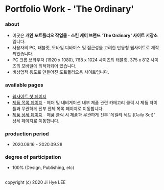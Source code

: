 # Portfolio Work - 'The Ordinary'

### about
- 이곳은 **개인 포트폴리오 작업물 - 스킨 케어 브랜드 'The Ordinary' 사이트  저장소**입니다.
- 사용자의 PC, 태블릿, 모바일 디바이스 및 접근성을 고려한 반응형 웹사이트로 제작되었습니다.
- PC 크롬 브라우저 (1920 x 1080), 768 x 1024 사이즈의 태블릿, 375 x 812 사이즈의 모바일에 최적화되어 있습니다.
- 비상업적 용도로 만들어진 포트폴리오용 사이트입니다.

### available pages
- [웹사이트 첫 페이지](https://absolutelyfullycapable.github.io/the-ordinary)
- [제품 목록 페이지](https://absolutelyfullycapable.github.io/the-ordinary/product.html) - 헤더 및 내비게이션 내부 제품 관련 카테고리 클릭 시 제품 타이틀과 무관하게 전부 전체 목록 페이지로 이동합니다.
- [제품 상세 페이지](https://absolutelyfullycapable.github.io/the-ordinary/detail.html) - 제품 클릭 시 제품과 무관하게 전부 '데일리 세트 (Daily Set)' 상세 페이지로 이동합니다.

### production period
- 2020.09.16 - 2020.09.28

### degree of participation
- 100% (Design, Publishing, etc)

<br>
copyright (c) 2020 Ji Hye LEE
